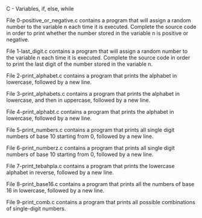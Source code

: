 C - Variables, if, else, while

File 0-positive_or_negative.c contains a program that will assign a random number to the variable n each time it is executed. Complete the source code in order to print whether the number stored in the variable n is positive or negative.

File 1-last_digit.c contains a program that will assign a random number to the variable n each time it is executed. Complete the source code in order to print the last digit of the number stored in the variable n.

File 2-print_alphabet.c contains a program that prints the alphabet in lowercase, followed by a new line.

File 3-print_alphabets.c contains a program that prints the alphabet in lowercase, and then in uppercase, followed by a new line.

File 4-print_alphabt.c contains a program that prints the alphabet in lowercase, followed by a new line.

File 5-print_numbers.c contains  a program that prints all single digit numbers of base 10 starting from 0, followed by a new line.

File 6-print_numberz.c contains  a program that prints all single digit numbers of base 10 starting from 0, followed by a new line.

File 7-print_tebahpla.c contains a program that prints the lowercase alphabet in reverse, followed by a new line.

File 8-print_base16.c contains a program that prints all the numbers of base 16 in lowercase, followed by a new line.

File 9-print_comb.c contains a program that prints all possible combinations of single-digit numbers.